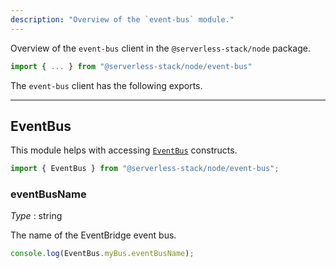 ```yaml
---
description: "Overview of the `event-bus` module."
---
```


Overview of the `event-bus` client in the `@serverless-stack/node` package.

```ts
import { ... } from "@serverless-stack/node/event-bus"
```

The `event-bus` client has the following exports. 

---

## EventBus

This module helps with accessing [`EventBus`](../constructs/EventBus.md) constructs.

```ts
import { EventBus } from "@serverless-stack/node/event-bus";
```

### eventBusName

_Type_ : <span class="mono">string</span>

The name of the EventBridge event bus.

```ts
console.log(EventBus.myBus.eventBusName);
```